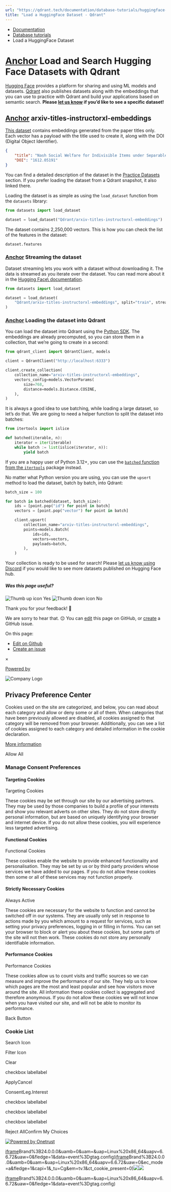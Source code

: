 ```yaml
---
url: "https://qdrant.tech/documentation/database-tutorials/huggingface-datasets/"
title: "Load a HuggingFace Dataset - Qdrant"
---
```


- [Documentation](https://qdrant.tech/documentation/)
- [Database tutorials](https://qdrant.tech/documentation/database-tutorials/)
- Load a HuggingFace Dataset

# [Anchor](https://qdrant.tech/documentation/database-tutorials/huggingface-datasets/\#load-and-search-hugging-face-datasets-with-qdrant) Load and Search Hugging Face Datasets with Qdrant

[Hugging Face](https://huggingface.co/) provides a platform for sharing and using ML models and
datasets. [Qdrant](https://huggingface.co/Qdrant) also publishes datasets along with the
embeddings that you can use to practice with Qdrant and build your applications based on semantic
search. **Please [let us know](https://qdrant.to/discord) if you’d like to see a specific dataset!**

## [Anchor](https://qdrant.tech/documentation/database-tutorials/huggingface-datasets/\#arxiv-titles-instructorxl-embeddings) arxiv-titles-instructorxl-embeddings

[This dataset](https://huggingface.co/datasets/Qdrant/arxiv-titles-instructorxl-embeddings) contains
embeddings generated from the paper titles only. Each vector has a payload with the title used to
create it, along with the DOI (Digital Object Identifier).

```json
{
    "title": "Nash Social Welfare for Indivisible Items under Separable, Piecewise-Linear Concave Utilities",
    "DOI": "1612.05191"
}

```

You can find a detailed description of the dataset in the [Practice Datasets](https://qdrant.tech/documentation/datasets/#journal-article-titles)
section. If you prefer loading the dataset from a Qdrant snapshot, it also linked there.

Loading the dataset is as simple as using the `load_dataset` function from the `datasets` library:

```python
from datasets import load_dataset

dataset = load_dataset("Qdrant/arxiv-titles-instructorxl-embeddings")

```

The dataset contains 2,250,000 vectors. This is how you can check the list of the features in the dataset:

```python
dataset.features

```

### [Anchor](https://qdrant.tech/documentation/database-tutorials/huggingface-datasets/\#streaming-the-dataset) Streaming the dataset

Dataset streaming lets you work with a dataset without downloading it. The data is streamed as
you iterate over the dataset. You can read more about it in the [Hugging Face\\
documentation](https://huggingface.co/docs/datasets/stream).

```python
from datasets import load_dataset

dataset = load_dataset(
    "Qdrant/arxiv-titles-instructorxl-embeddings", split="train", streaming=True
)

```

### [Anchor](https://qdrant.tech/documentation/database-tutorials/huggingface-datasets/\#loading-the-dataset-into-qdrant) Loading the dataset into Qdrant

You can load the dataset into Qdrant using the [Python SDK](https://github.com/qdrant/qdrant-client).
The embeddings are already precomputed, so you can store them in a collection, that we’re going
to create in a second:

```python
from qdrant_client import QdrantClient, models

client = QdrantClient("http://localhost:6333")

client.create_collection(
    collection_name="arxiv-titles-instructorxl-embeddings",
    vectors_config=models.VectorParams(
        size=768,
        distance=models.Distance.COSINE,
    ),
)

```

It is always a good idea to use batching, while loading a large dataset, so let’s do that.
We are going to need a helper function to split the dataset into batches:

```python
from itertools import islice

def batched(iterable, n):
    iterator = iter(iterable)
    while batch := list(islice(iterator, n)):
        yield batch

```

If you are a happy user of Python 3.12+, you can use the [`batched` function from the `itertools`](https://docs.python.org/3/library/itertools.html#itertools.batched) package instead.

No matter what Python version you are using, you can use the `upsert` method to load the dataset,
batch by batch, into Qdrant:

```python
batch_size = 100

for batch in batched(dataset, batch_size):
    ids = [point.pop("id") for point in batch]
    vectors = [point.pop("vector") for point in batch]

    client.upsert(
        collection_name="arxiv-titles-instructorxl-embeddings",
        points=models.Batch(
            ids=ids,
            vectors=vectors,
            payloads=batch,
        ),
    )

```

Your collection is ready to be used for search! Please [let us know using Discord](https://qdrant.to/discord)
if you would like to see more datasets published on Hugging Face hub.

##### Was this page useful?

![Thumb up icon](https://qdrant.tech/icons/outline/thumb-up.svg)
Yes
![Thumb down icon](https://qdrant.tech/icons/outline/thumb-down.svg)
No

Thank you for your feedback! 🙏

We are sorry to hear that. 😔 You can [edit](https://qdrant.tech/github.com/qdrant/landing_page/tree/master/qdrant-landing/content/documentation/database-tutorials/huggingface-datasets.md) this page on GitHub, or [create](https://github.com/qdrant/landing_page/issues/new/choose) a GitHub issue.

On this page:

- [Edit on Github](https://github.com/qdrant/landing_page/tree/master/qdrant-landing/content/documentation/database-tutorials/huggingface-datasets.md)
- [Create an issue](https://github.com/qdrant/landing_page/issues/new/choose)

×

[Powered by](https://qdrant.tech/)

![Company Logo](https://cdn.cookielaw.org/logos/static/ot_company_logo.png)

## Privacy Preference Center

Cookies used on the site are categorized, and below, you can read about each category and allow or deny some or all of them. When categories that have been previously allowed are disabled, all cookies assigned to that category will be removed from your browser.
Additionally, you can see a list of cookies assigned to each category and detailed information in the cookie declaration.


[More information](https://qdrant.tech/legal/privacy-policy/#cookies-and-web-beacons)

Allow All

### Manage Consent Preferences

#### Targeting Cookies

Targeting Cookies

These cookies may be set through our site by our advertising partners. They may be used by those companies to build a profile of your interests and show you relevant adverts on other sites. They do not store directly personal information, but are based on uniquely identifying your browser and internet device. If you do not allow these cookies, you will experience less targeted advertising.

#### Functional Cookies

Functional Cookies

These cookies enable the website to provide enhanced functionality and personalisation. They may be set by us or by third party providers whose services we have added to our pages. If you do not allow these cookies then some or all of these services may not function properly.

#### Strictly Necessary Cookies

Always Active

These cookies are necessary for the website to function and cannot be switched off in our systems. They are usually only set in response to actions made by you which amount to a request for services, such as setting your privacy preferences, logging in or filling in forms. You can set your browser to block or alert you about these cookies, but some parts of the site will not then work. These cookies do not store any personally identifiable information.

#### Performance Cookies

Performance Cookies

These cookies allow us to count visits and traffic sources so we can measure and improve the performance of our site. They help us to know which pages are the most and least popular and see how visitors move around the site. All information these cookies collect is aggregated and therefore anonymous. If you do not allow these cookies we will not know when you have visited our site, and will not be able to monitor its performance.

Back Button

### Cookie List

Search Icon

Filter Icon

Clear

checkbox labellabel

ApplyCancel

ConsentLeg.Interest

checkbox labellabel

checkbox labellabel

checkbox labellabel

Reject AllConfirm My Choices

[![Powered by Onetrust](https://cdn.cookielaw.org/logos/static/powered_by_logo.svg)](https://www.onetrust.com/products/cookie-consent/)

[iframe](https://td.doubleclick.net/td/rul/10862264272?random=1748574539478&cv=11&fst=1748574539478&fmt=3&bg=ffffff&guid=ON&async=1&gtm=45be55s2v9117590405z8898302740za200zb898302740&gcd=13l3l3l3l1l1&dma=0&tag_exp=101509157~103116026~103130498~103130500~103200004~103233427~103252644~103252646~103351869~103351871~104481633~104481635~104559073~104559075&ptag_exp=101509157~103116026~103130498~103130500~103200004~103233427~103252644~103252646~103351869~103351871~104481633~104481635~104559073~104559075&u_w=1280&u_h=1024&url=https%3A%2F%2Fqdrant.tech%2Fdocumentation%2Fdatabase-tutorials%2Fhuggingface-datasets%2F&_ng=1&hn=www.googleadservices.com&frm=0&tiba=Load%20a%20HuggingFace%20Dataset%20-%20Qdrant&npa=0&pscdl=noapi&auid=327808662.1748574539&uaa=x86&uab=64&uafvl=Google%2520Chrome%3B137.0.7151.55%7CChromium%3B137.0.7151.55%7CNot%252FA)Brand%3B24.0.0.0&uamb=0&uam=&uap=Linux%20x86_64&uapv=6.6.72&uaw=0&fledge=1&data=event%3Dgtag.config)[iframe](https://td.doubleclick.net/td/rul/10862264272?random=1748574539445&cv=11&fst=1748574539445&fmt=3&bg=ffffff&guid=ON&async=1&gcl_ctr=1&gtm=45be55s2v9117590405z8898302740za200zb898302740&gcd=13l3l3l3l1l1&dma=0&tag_exp=101509157~103116026~103130498~103130500~103200004~103233427~103252644~103252646~103351869~103351871~104481633~104481635~104559073~104559075&ptag_exp=101509157~103116026~103130498~103130500~103200004~103233427~103252644~103252646~103351869~103351871~104481633~104481635~104559073~104559075&u_w=1280&u_h=1024&url=https%3A%2F%2Fqdrant.tech%2Fdocumentation%2Fdatabase-tutorials%2Fhuggingface-datasets%2F&_ng=1&label=_FJrCMev-7EDEND_w7so&hn=www.googleadservices.com&frm=0&tiba=Load%20a%20HuggingFace%20Dataset%20-%20Qdrant&value=0&bttype=purchase&npa=0&pscdl=noapi&auid=327808662.1748574539&uaa=x86&uab=64&uafvl=Google%2520Chrome%3B137.0.7151.55%7CChromium%3B137.0.7151.55%7CNot%252FA)Brand%3B24.0.0.0&uamb=0&uam=&uap=Linux%20x86_64&uapv=6.6.72&uaw=0&ec_mode=a&fledge=1&capi=1&_tu=Cg&em=tv.1&ct_cookie_present=0)![](https://t.co/1/i/adsct?bci=4&dv=America%2FAdak%26en-US%2Cen%26Google%20Inc.%26Linux%20x86_64%26255%261280%261024%264%2624%261280%261024%260%26na&eci=3&event=%7B%7D&event_id=0c7c745f-8695-4f93-9846-9ba9212ceed3&integration=advertiser&p_id=Twitter&p_user_id=0&pl_id=a03331ae-202d-438b-b49b-de41993a7df6&tw_document_href=https%3A%2F%2Fqdrant.tech%2Fdocumentation%2Fdatabase-tutorials%2Fhuggingface-datasets%2F&tw_iframe_status=0&txn_id=o81g6&type=javascript&version=2.3.33)![](https://analytics.twitter.com/1/i/adsct?bci=4&dv=America%2FAdak%26en-US%2Cen%26Google%20Inc.%26Linux%20x86_64%26255%261280%261024%264%2624%261280%261024%260%26na&eci=3&event=%7B%7D&event_id=0c7c745f-8695-4f93-9846-9ba9212ceed3&integration=advertiser&p_id=Twitter&p_user_id=0&pl_id=a03331ae-202d-438b-b49b-de41993a7df6&tw_document_href=https%3A%2F%2Fqdrant.tech%2Fdocumentation%2Fdatabase-tutorials%2Fhuggingface-datasets%2F&tw_iframe_status=0&txn_id=o81g6&type=javascript&version=2.3.33)

[iframe](https://td.doubleclick.net/td/rul/10862264272?random=1748574540673&cv=11&fst=1748574540673&fmt=3&bg=ffffff&guid=ON&async=1&gtm=45be55s2v9117590405za200zb898302740&gcd=13l3l3l3l1l1&dma=0&tag_exp=101509157~103116026~103130498~103130500~103200004~103233427~103252644~103252646~103351869~103351871~104481633~104481635~104559073~104559075&ptag_exp=101509157~103116026~103130498~103130500~103200004~103233427~103252644~103252646~103351869~103351871~104481633~104481635~104559073~104559075&u_w=1280&u_h=1024&url=https%3A%2F%2Fqdrant.tech%2Fdocumentation%2Fdatabase-tutorials%2Fhuggingface-datasets%2F&_ng=1&hn=www.googleadservices.com&frm=0&tiba=Load%20a%20HuggingFace%20Dataset%20-%20Qdrant&did=dZTQ1Zm&gdid=dZTQ1Zm&npa=0&pscdl=noapi&auid=327808662.1748574539&uaa=x86&uab=64&uafvl=Google%2520Chrome%3B137.0.7151.55%7CChromium%3B137.0.7151.55%7CNot%252FA)Brand%3B24.0.0.0&uamb=0&uam=&uap=Linux%20x86_64&uapv=6.6.72&uaw=0&fledge=1&data=event%3Dgtag.config)